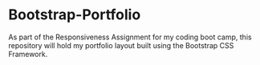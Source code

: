 # Bootstrap-Portfolio
As part of the Responsiveness Assignment for my coding boot camp, this repository will hold my portfolio layout built using the Bootstrap CSS Framework.
